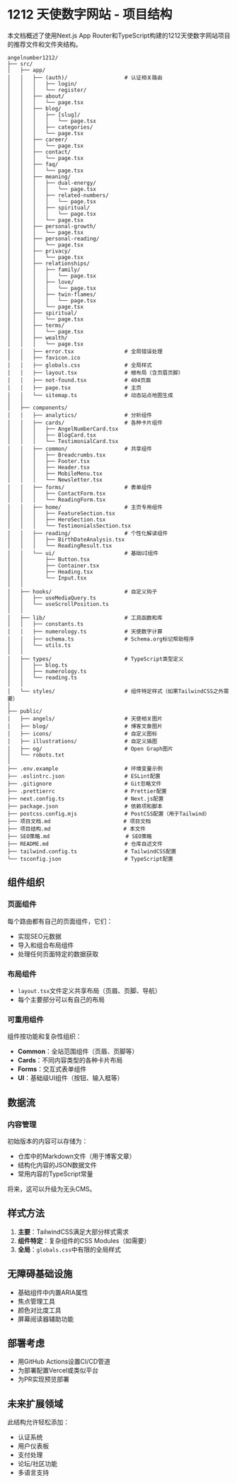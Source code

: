 # 1212 天使数字网站 - 项目结构

本文档概述了使用Next.js App Router和TypeScript构建的1212天使数字网站项目的推荐文件和文件夹结构。

```
angelnumber1212/
├── src/
│   ├── app/
│   │   ├── (auth)/                  # 认证相关路由
│   │   │   ├── login/
│   │   │   └── register/
│   │   ├── about/
│   │   │   └── page.tsx
│   │   ├── blog/
│   │   │   ├── [slug]/
│   │   │   │   └── page.tsx
│   │   │   ├── categories/
│   │   │   └── page.tsx
│   │   ├── career/
│   │   │   └── page.tsx
│   │   ├── contact/
│   │   │   └── page.tsx
│   │   ├── faq/
│   │   │   └── page.tsx
│   │   ├── meaning/
│   │   │   ├── dual-energy/
│   │   │   │   └── page.tsx
│   │   │   ├── related-numbers/
│   │   │   │   └── page.tsx
│   │   │   ├── spiritual/
│   │   │   │   └── page.tsx
│   │   │   └── page.tsx
│   │   ├── personal-growth/
│   │   │   └── page.tsx
│   │   ├── personal-reading/
│   │   │   └── page.tsx
│   │   ├── privacy/
│   │   │   └── page.tsx
│   │   ├── relationships/
│   │   │   ├── family/
│   │   │   │   └── page.tsx
│   │   │   ├── love/
│   │   │   │   └── page.tsx
│   │   │   ├── twin-flames/
│   │   │   │   └── page.tsx
│   │   │   └── page.tsx
│   │   ├── spiritual/
│   │   │   └── page.tsx
│   │   ├── terms/
│   │   │   └── page.tsx
│   │   ├── wealth/
│   │   │   └── page.tsx
│   │   ├── error.tsx                # 全局错误处理
│   │   ├── favicon.ico
│   │   ├── globals.css              # 全局样式
│   │   ├── layout.tsx               # 根布局（含页眉页脚）
│   │   ├── not-found.tsx            # 404页面
│   │   ├── page.tsx                 # 主页
│   │   └── sitemap.ts               # 动态站点地图生成
│   │
│   ├── components/
│   │   ├── analytics/               # 分析组件
│   │   ├── cards/                   # 各种卡片组件
│   │   │   ├── AngelNumberCard.tsx
│   │   │   ├── BlogCard.tsx
│   │   │   └── TestimonialCard.tsx
│   │   ├── common/                  # 共享组件
│   │   │   ├── Breadcrumbs.tsx
│   │   │   ├── Footer.tsx
│   │   │   ├── Header.tsx
│   │   │   ├── MobileMenu.tsx
│   │   │   └── Newsletter.tsx
│   │   ├── forms/                   # 表单组件
│   │   │   ├── ContactForm.tsx
│   │   │   └── ReadingForm.tsx
│   │   ├── home/                    # 主页专用组件
│   │   │   ├── FeatureSection.tsx
│   │   │   ├── HeroSection.tsx
│   │   │   └── TestimonialsSection.tsx
│   │   ├── reading/                 # 个性化解读组件
│   │   │   ├── BirthDateAnalysis.tsx
│   │   │   └── ReadingResult.tsx
│   │   └── ui/                      # 基础UI组件
│   │       ├── Button.tsx
│   │       ├── Container.tsx
│   │       ├── Heading.tsx
│   │       └── Input.tsx
│   │
│   ├── hooks/                       # 自定义钩子
│   │   ├── useMediaQuery.ts
│   │   └── useScrollPosition.ts
│   │
│   ├── lib/                         # 工具函数和库
│   │   ├── constants.ts
│   │   ├── numerology.ts            # 天使数字计算
│   │   ├── schema.ts                # Schema.org标记帮助程序
│   │   └── utils.ts
│   │
│   ├── types/                       # TypeScript类型定义
│   │   ├── blog.ts
│   │   ├── numerology.ts
│   │   └── reading.ts
│   │
│   └── styles/                      # 组件特定样式（如果TailwindCSS之外需要）
│
├── public/
│   ├── angels/                      # 天使相关图片
│   ├── blog/                        # 博客文章图片
│   ├── icons/                       # 自定义图标
│   ├── illustrations/               # 自定义插图
│   ├── og/                          # Open Graph图片
│   └── robots.txt
│
├── .env.example                     # 环境变量示例
├── .eslintrc.json                   # ESLint配置
├── .gitignore                       # Git忽略文件
├── .prettierrc                      # Prettier配置
├── next.config.ts                   # Next.js配置
├── package.json                     # 依赖项和脚本
├── postcss.config.mjs               # PostCSS配置（用于Tailwind）
├── 项目文档.md                       # 项目文档
├── 项目结构.md                       # 本文件
├── SEO策略.md                        # SEO策略
├── README.md                        # 仓库自述文件
├── tailwind.config.ts               # TailwindCSS配置
└── tsconfig.json                    # TypeScript配置
```

## 组件组织

### 页面组件
每个路由都有自己的页面组件，它们：
- 实现SEO元数据
- 导入和组合布局组件
- 处理任何页面特定的数据获取

### 布局组件
- `layout.tsx`文件定义共享布局（页眉、页脚、导航）
- 每个主要部分可以有自己的布局

### 可重用组件
组件按功能和复杂性组织：
- **Common**：全站范围组件（页眉、页脚等）
- **Cards**：不同内容类型的各种卡片布局
- **Forms**：交互式表单组件
- **UI**：基础级UI组件（按钮、输入框等）

## 数据流

### 内容管理
初始版本的内容可以存储为：
- 仓库中的Markdown文件（用于博客文章）
- 结构化内容的JSON数据文件
- 常用内容的TypeScript常量

将来，这可以升级为无头CMS。

## 样式方法

1. **主要**：TailwindCSS满足大部分样式需求
2. **组件特定**：复杂组件的CSS Modules（如需要）
3. **全局**：`globals.css`中有限的全局样式

## 无障碍基础设施

- 基础组件中内置ARIA属性
- 焦点管理工具
- 颜色对比度工具
- 屏幕阅读器辅助功能

## 部署考虑

- 用GitHub Actions设置CI/CD管道
- 为部署配置Vercel或类似平台
- 为PR实现预览部署

## 未来扩展领域

此结构允许轻松添加：
- 认证系统
- 用户仪表板
- 支付处理
- 论坛/社区功能
- 多语言支持 